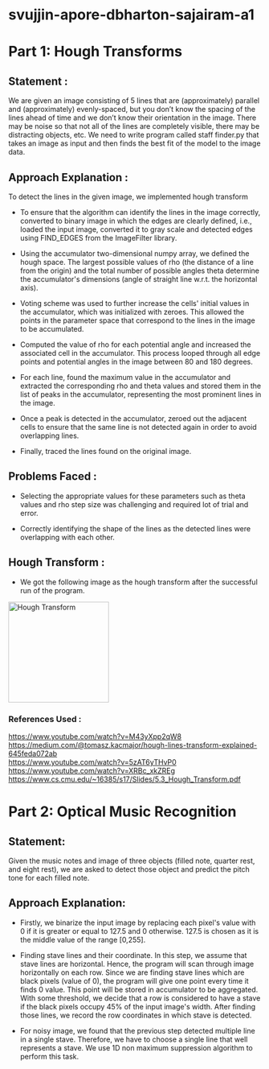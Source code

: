 # svujjin-apore-dbharton-sajairam-a1

# Part  1:  Hough Transforms

## Statement : 

We are given an image consisting of 5 lines that are (approximately) parallel and (approximately) evenly-spaced, but you don’t know the spacing of the lines ahead of time and we don’t know their orientation in the image. There may be noise so that not all of the lines are completely visible, there may be distracting objects, etc.
We need to write program called staff finder.py that takes an image as input and then finds the best fit of the model to the image data. 

## Approach Explanation :

To detect the lines in the given image, we implemented hough transform

- To ensure that the algorithm can identify the lines in the image correctly, converted to binary image in which the edges are clearly defined, i.e., loaded the input image, converted it to gray scale and detected edges using FIND_EDGES from the ImageFilter library.

- Using the accumulator two-dimensional numpy array, we defined the hough space. The largest possible values of rho (the distance of a line from the origin) and the total number of possible angles theta determine the accumulator's dimensions (angle of straight line w.r.t. the horizontal axis).

- Voting scheme was used to further increase the cells' initial values in the accumulator, which was initialized with zeroes. This allowed the points in the parameter space that correspond to the lines in the image to be accumulated.

- Computed the value of rho for each potential angle and increased the associated cell in the accumulator. This process looped through all edge points and potential angles in the image between 80 and 180 degrees.
- For each line, found the maximum value in the accumulator and extracted the corresponding rho and theta values and stored them in the list of peaks in the accumulator, representing the most prominent lines in the image. 

- Once a peak is detected in the accumulator, zeroed out the adjacent cells to ensure that the same line is not detected again in order to avoid overlapping lines.

- Finally, traced the lines found on the original image.
 
## Problems Faced :

 - Selecting the appropriate values for these parameters such as theta values and rho step size was challenging and required lot of trial and error.
 
 - Correctly identifying the shape of the lines as the detected lines were overlapping with each other. 

## Hough Transform :

- We got the following image as the hough transform after the successful run of the program. 

<img width="200" alt="Hough Transform" src="https://media.github.iu.edu/user/21707/files/a48f5723-529e-4f86-b745-efc99d454d13">



### References Used :

https://www.youtube.com/watch?v=M43yXpp2qW8 <br/>
https://medium.com/@tomasz.kacmajor/hough-lines-transform-explained-645feda072ab <br/>
https://www.youtube.com/watch?v=5zAT6yTHvP0 <br/>
https://www.youtube.com/watch?v=XRBc_xkZREg <br/>
https://www.cs.cmu.edu/~16385/s17/Slides/5.3_Hough_Transform.pdf <br/>


# Part  2:  Optical Music Recognition

## Statement:

Given the music notes and image of three objects (filled note, quarter rest, and eight rest), we are asked to detect those object and predict the pitch tone for each filled note.

## Approach Explanation:

- Firstly, we binarize the input image by replacing each pixel's value with 0 if it is greater or equal to 127.5 and 0 otherwise. 127.5 is chosen as it is the middle value of the range [0,255].

- Finding stave lines and their coordinate. In this step, we assume that stave lines are horizontal. Hence, the program will scan through image horizontally on each row. Since we are finding stave lines which are black pixels (value of 0), the program will give one point every time it finds 0 value. This point will be stored in accumulator to be aggregated. With some threshold, we decide that a row is considered to have a stave if the black pixels occupy 45% of the input image's width. After finding those lines, we record the row coordinates in which stave is detected.

- For noisy image, we found that the previous step detected multiple line in a single stave. Therefore, we have to choose a single line that well represents a stave. We use 1D non maximum suppression algorithm to perform this task. 


